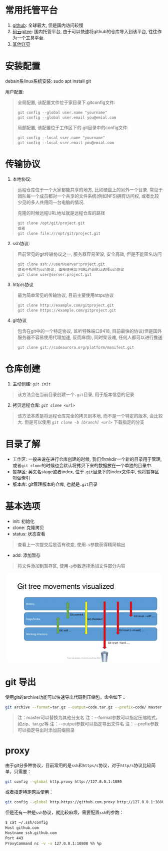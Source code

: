 # 常用托管平台
1. [github](https://github.com/): 全球最大, 但是国内访问较慢
2. [码云gitee](https://gitee.com/): 国内托管平台, 由于可以快速将github的仓库导入到该平台, 往往作为一个工具平台.
3. [其他详见](https://zhuanlan.zhihu.com/p/33904396)

# 安装配置
debain系linux系统安装: sudo apt install git

用户配置:
> 全局配置, 该配置文件位于家目录下.gitconfig文件:
> ```
> git config --global user.name "yourname"
> git config --global user.email you@emial.com
> ```
>
> 局部配置, 该配置位于工作区下的.git目录中的config文件:
> ```
> git config --local user.name "yourname"
> git config --local user.email you@emial.com
> ```

# 传输协议
1. 本地协议:
> 远程仓库位于一个大家都能共享的地方, 比如硬盘上的另外一个目录. 常见于团队每一个成员都对一个共享的文件系统(例如NFS)拥有访问权, 或者比较少见的多人共用同一台电脑的情况.
> 
> 克隆的时候远程URL地址就是远程仓库的路径
> ```
> git clone /opt/git/project.git
> 或者
> git clone file:///opt/git/project.git
> ```

2. ssh协议:
> 目前常见的git传输协议之一, 服务器容易架设, 安全高效, 但是不能匿名访问
> ```
> git clone ssh://user@server:project.git
> 或者不指明为ssh协议, 直接使用如下URL也会默认选择ssh协议
> git clone user@server:project.git
> ```

3. http/s协议
> 最为简单常见的传输协议, 目前主要使用https协议
> ```
> git clone http://example.com/gitproject.git
> git clone https://example.com/gitproject.git
> ```

4. git协议
> 包含在git中的一个特定协议, 监听特殊端口9418, 目前最快的协议(但是国外服务器不容易使用代理加速, 反而麻烦), 同时架设难, 任何人都可以进行推送
> ```
> git clone git://codeaurora.org/platform/manifest.git
> ```

# 仓库创建
1. 主动创建: *`git init`*
> 该方法会在当前目录创建一个`.git`目录, 用于版本信息的记录
2. 拷贝远程仓库: *`git clone <url>`*
> 该方法本质是将远程仓库完全的拷贝到本地, 而不是一个特定的版本, 会比较大. 但是可以使用 *`git clone -b [branch] <url>`* 下载指定的分支

# 目录了解
- 工作区: 一般来说在进行仓库创建的时候, 我们会mkdir一个新的目录用于管理, 或者`git clone`的时候也会默认将拷贝下来的数据放在一个单独的目录中. 
- 暂存区: 英文名stage或者index, 位于`.git`目录下的index文件中, 也将暂存区叫做索引
- 版本库: git管理版本的仓库, 也就是`.git`目录

# 基本选项
- init: 初始化
- clone: 克隆拷贝
- status: 状态查看
> 查看上一次提交后是否有改变, 使用`-s`参数获得精简输出
- add: 添加暂存
> 将文件添加到暂存区, 使用`-p`参数选择添加文件部分内容

![git各区域和命令的关系](../picture/git_relationship_of_region_and_commond.png)

# git 导出
使用git的archive功能可以快速导出代码到压缩包，命令如下：
```bash
git archive --format=tar.gz --output=code.tar.gz --prefix=code/ master
```
> 注：master可以替换为其他分支名
> 注：--format参数可以指定压缩格式，如zip、tar.gz等
> 注：--output参数可以指定导出文件名
> 注：--prefix参数可以指定导出时添加前缀目录

# proxy
由于git分多种协议，目前常用的是`ssh`和`https/s`协议，对于`http/s`协议比较简单，只需要：
```bash
git config --global http.proxy http://127.0.0.1:1080
```
或者指定特定网站使用：
```bash
git config --global http.https://github.com.proxy http://127.0.0.1:1080
```
但是还有一种是`ssh`协议，就比较麻烦，需要配置`ssh`的参数：
```bash
$ cat ~/.ssh/config
Host github.com
Hostname ssh.github.com
Port 443
ProxyCommand nc -v -x 127.0.0.1:10808 %h %p
```
